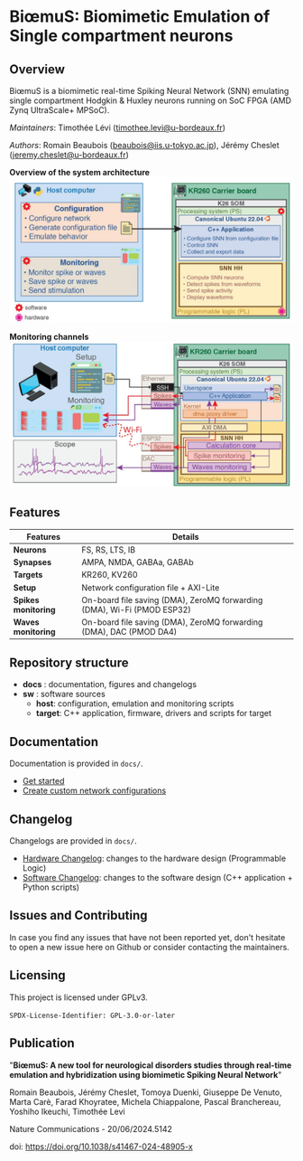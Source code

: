 # BiœmuS: Biomimetic Emulation of Single compartment neurons

## Overview

BiœmuS is a biomimetic real-time Spiking Neural Network (SNN) emulating single compartment Hodgkin & Huxley neurons running on SoC FPGA (AMD Zynq UltraScale+ MPSoC).

_Maintainers_: Timothée Lévi (timothee.levi@u-bordeaux.fr)

_Authors_: Romain Beaubois (beaubois@iis.u-tokyo.ac.jp), Jérémy Cheslet (jeremy.cheslet@u-bordeaux.fr)

**Overview of the system architecture**
![archi overview](docs/img/archi_overview.jpg)

**Monitoring channels**
![archi monitoring](docs/img/archi_monitoring.jpg)

## Features

| Features          | Details       |
|-------------------|---------------|
| **Neurons**       | FS, RS, LTS, IB|
| **Synapses**      | AMPA, NMDA, GABAa, GABAb |
| **Targets**       | KR260, KV260 |
| **Setup**         | Network configuration file + AXI-Lite |
| **Spikes monitoring** | On-board file saving (DMA), ZeroMQ forwarding (DMA), Wi-Fi (PMOD ESP32) |
| **Waves monitoring**  | On-board file saving (DMA), ZeroMQ forwarding (DMA), DAC (PMOD DA4)|

## Repository structure

* **docs** : documentation, figures and changelogs
* **sw** : software sources
  * **host**: configuration, emulation and monitoring scripts
  * **target**: C++ application, firmware, drivers and scripts for target

## Documentation

Documentation is provided in ```docs/```.

* [Get started](docs/GET_STARTED.md)
* [Create custom network configurations](docs/gen_netw_conf.md)

## Changelog

Changelogs are provided in ```docs/```.
* [Hardware Changelog](docs/HW_CHANGELOG.md): changes to the hardware design (Programmable Logic)
* [Software Changelog](docs/SW_CHANGELOG.md): changes to the software design (C++ application + Python scripts)

## Issues and Contributing

In case you find any issues that have not been reported yet, don't hesitate to open a new issue here on Github or consider contacting the maintainers.

## Licensing

This project is licensed under GPLv3.

```SPDX-License-Identifier: GPL-3.0-or-later```

## Publication

"**BiœmuS: A new tool for neurological disorders studies through real-time emulation and hybridization using biomimetic Spiking Neural Network**"

Romain Beaubois, Jérémy Cheslet, Tomoya Duenki, Giuseppe De Venuto, Marta Carè, Farad Khoyratee, Michela Chiappalone, Pascal Branchereau, Yoshiho Ikeuchi, Timothée Levi 

Nature Communications - 20/06/2024.5142

doi: https://doi.org/10.1038/s41467-024-48905-x
